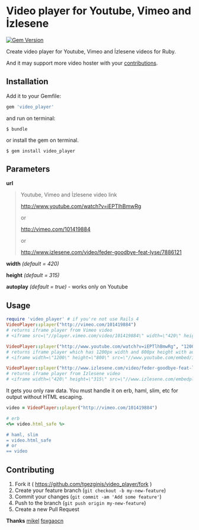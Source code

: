 # Video player for Youtube, Vimeo and İzlesene
[![Gem Version](https://badge.fury.io/rb/video_player.svg)](http://badge.fury.io/rb/video_player)

Create video player for Youtube, Vimeo and İzlesene videos for Ruby.

And it may support more video hoster with your [contributions](#contributing).

## Installation

Add it to your Gemfile:

```ruby
gem 'video_player'
```

and run on terminal:

    $ bundle

or install the gem on terminal.

    $ gem install video_player

## Parameters

**url**

> Youtube, Vimeo and İzlesene video link
>
> http://www.youtube.com/watch?v=iEPTlhBmwRg
>
> or
>
> http://vimeo.com/101419884
>
> or
>
> http://www.izlesene.com/video/feder-goodbye-feat-lyse/7886121

**width** *(default  = 420)*

**height** *(default  = 315)*

**autoplay** *(default  = true)* - works only on Youtube


## Usage

```ruby
require 'video_player' # if you're not use Rails 4
VideoPlayer::player("http://vimeo.com/101419884")
# returns iframe player from Vimeo video
# <iframe src=\"//player.vimeo.com/video/101419884\" width=\"420\" height=\"315\" frameborder=\"0\"></iframe>

VideoPlayer::player("http://www.youtube.com/watch?v=iEPTlhBmwRg", "1200", "800", true)
# returns iframe player which has 1200px width and 800px height with autoplay from Youtube video
# <iframe width=\"1200\" height=\"800\" src=\"//www.youtube.com/embed/iEPTlhBmwRg?autoplay=1&rel=0\" frameborder=\"0\" allowfullscreen></iframe>

VideoPlayer::player("http://www.izlesene.com/video/feder-goodbye-feat-lyse/7886121")
# returns iframe player from İzlesene video
# <iframe width=\"420\" height=\"315\" src=\"//www.izlesene.com/embedplayer/7886121/?autoplay=1&showrel=0&showinfo=0\" frameborder=\"0\" allowfullscreen></iframe>
```

It gets you only raw data. You must handle it on erb, haml, slim, etc for output without HTML escaping.

```ruby
video = VideoPlayer::player("http://vimeo.com/101419884")

# erb
<%= video.html_safe %>

# haml, slim
= video.html_safe
# or
== video
```


<a name="contributing"></a>
## Contributing
1. Fork it ( https://github.com/tgezginis/video_player/fork )
2. Create your feature branch (`git checkout -b my-new-feature`)
3. Commit your changes (`git commit -am 'Add some feature'`)
4. Push to the branch (`git push origin my-new-feature`)
5. Create a new Pull Request

**Thanks**
[mikel](https://github.com/mikel)
[foxgaocn](https://github.com/foxgaocn)
